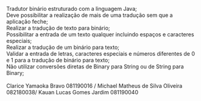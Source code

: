 Tradutor binário estruturado com a linguagem Java; <br/>
Deve possibilitar a realização de mais de uma tradução sem que a aplicação feche;<br />
Realizar a tradução de texto para binário;<br />
Possibilitar a entrada de um texto qualquer incluindo espaços e caracteres especiais;<br />
Realizar a tradução de um binário para texto;<br />
Validar a entrada de letras, caracteres especiais e números diferentes de 0 e 1 para a tradução de binário para texto;<br />
Não utilizar conversões diretas de Binary para String ou de String para Binary;<br />
<br />
Clarice Yamaoka Bravo 081190016 / Michael Matheus de Silva Oliveira 082180038/ Kauan Lucas Gomes Jardim 081190040
